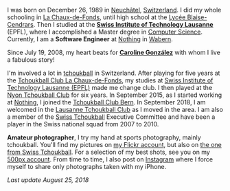 I was born on December 26, 1989 in [Neuchâtel](http://wikipedia.org/wiki/Neuch%C3%A2tel), [Switzerland](https://en.wikipedia.org/wiki/Switzerland). I did my whole schooling in [La Chaux-de-Fonds](http://wikipedia.org/wiki/La_Chaux-de-Fonds), until high school at the [Lycée Blaise-Cendrars](http://www.lyceeblaisecendrars.ch). Then I studied at the **[Swiss Institute of Technology Lausanne](https://epfl.ch)** (EPFL), where I accomplished a Master degree in [Computer Science](http://ic.epfl.ch/computer-science). Currently, I am a **Software Engineer** at [Nothing](https://nothing.ch) in [Wabern](https://en.wikipedia.org/wiki/Wabern_bei_Bern).

Since July 19, 2008, my heart beats for **[Caroline González](http://twitter.com/carogonzo)** with whom I live a fabulous story!

I'm involved a lot in [tchoukball](https://en.wikipedia.org/wiki/Tchoukball) in Switzerland. After playing for five years at the [Tchoukball Club La Chaux-de-Fonds](http://www.tbcc.ch), my studies at [Swiss Institute of Technology Lausanne (EPFL)](http://www.epfl.ch) made me change club. I then played at the [Nyon Tchoukball Club](http://www.ntbc.ch) for six years. In September 2015, as I started working at [Nothing](https://nothing.ch), I joined the [Tchoukball Club Bern](http://tcbern.ch). In September 2018, I am welcomed in the [Lausanne Tchoukball Club](http://ltbc.ch) as I moved in the area. I am also a member of the [Swiss Tchoukball](http://www.tchoukball.ch) Executive Committee and have been a player in the Swiss national squad from 2007 to 2010.


**Amateur photographer**, I try my hand at sports photography, mainly tchoukball. You'll find my pictures on [my Flickr account](https://flickr.com/siedler), but also on [the one from Swiss Tchoukball](https://flickr.com/swisstchoukball). For a selection of my best shots, see you on my [500px account](https://500px.com/davidsandoz). From time to time, I also post on [Instagram](https://instagram.com/davidsandoz) where I force myself to share only photographs taken with my iPhone.

*Last update August 25, 2018*